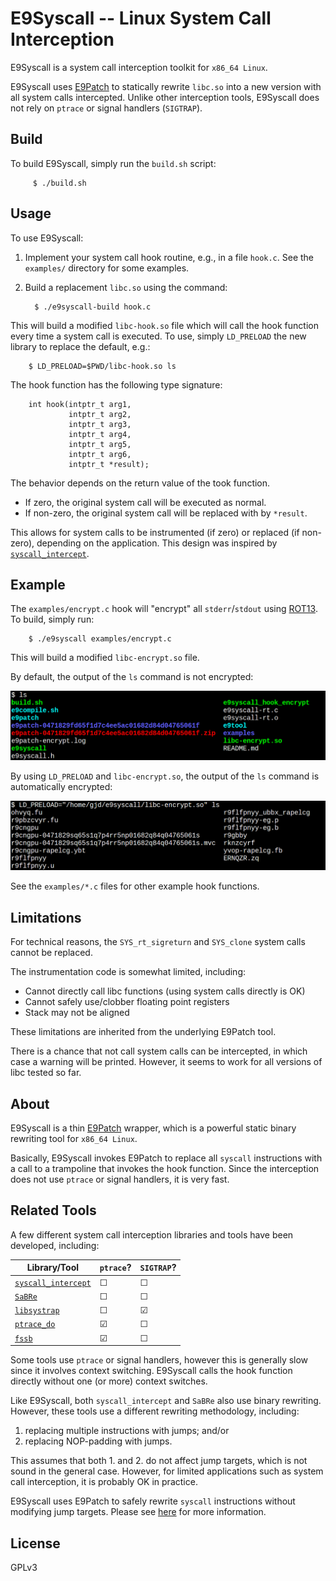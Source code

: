 # E9Syscall -- Linux System Call Interception

E9Syscall is a system call interception toolkit for `x86_64 Linux`.

E9Syscall uses [E9Patch](https://github.com/GJDuck/e9patch) to statically
rewrite `libc.so` into a new version with all system calls intercepted.
Unlike other interception tools, E9Syscall does not rely on `ptrace` or
signal handlers (`SIGTRAP`).

## Build

To build E9Syscall, simply run the `build.sh` script:

         $ ./build.sh

## Usage

To use E9Syscall:

1. Implement your system call hook routine, e.g., in a file `hook.c`.
   See the `examples/` directory for some examples.
2. Build a replacement `libc.so` using the command:

         $ ./e9syscall-build hook.c

This will build a modified `libc-hook.so` file which will call the hook
function every time a system call is executed.
To use, simply `LD_PRELOAD` the new library to replace the default,
e.g.:

        $ LD_PRELOAD=$PWD/libc-hook.so ls

The hook function has the following type signature:

        int hook(intptr_t arg1,
                 intptr_t arg2,
                 intptr_t arg3,
                 intptr_t arg4,
                 intptr_t arg5,
                 intptr_t arg6,
                 intptr_t *result);

The behavior depends on the return value of the took function.

* If zero, the original system call will be executed as normal.
* If non-zero, the original system call will be replaced with
  by `*result`.

This allows for system calls to be instrumented (if zero)
or replaced (if non-zero), depending on the application.
This design was inspired by
[`syscall_intercept`](https://github.com/pmem/syscall_intercept).

## Example

The `examples/encrypt.c` hook will "encrypt" all `stderr`/`stdout` using
[ROT13](https://en.wikipedia.org/wiki/ROT13).
To build, simply run:

        $ ./e9syscall examples/encrypt.c

This will build a modified `libc-encrypt.so` file.

By default, the output of the `ls` command is not encrypted:

<p align="center">
<img src="imgs/default.png"
     alt="Default ls">
</p>

By using `LD_PRELOAD` and `libc-encrypt.so`, the output of the `ls`
command is automatically encrypted:

<p align="center">
<img src="imgs/encrypted.png"
     alt="Encrypted ls">
</p>

See the `examples/*.c` files for other example hook functions.

## Limitations

For technical reasons, the `SYS_rt_sigreturn` and `SYS_clone` system calls
cannot be replaced.

The instrumentation code is somewhat limited, including:

* Cannot directly call libc functions (using system calls directly is OK)
* Cannot safely use/clobber floating point registers
* Stack may not be aligned

These limitations are inherited from the underlying E9Patch tool.

There is a chance that not call system calls can be intercepted, in which case
a warning will be printed.
However, it seems to work for all versions of libc tested so far.

## About

E9Syscall is a thin [E9Patch](https://github.com/GJDuck/e9patch) wrapper,
which is a powerful static binary rewriting tool for `x86_64 Linux`.

Basically, E9Syscall invokes E9Patch to replace all `syscall` instructions
with a call to a trampoline that invokes the hook function.
Since the interception does not use `ptrace` or signal handlers, it
is very fast.

## Related Tools

A few different system call interception libraries and tools have been
developed, including:

Library/Tool | `ptrace`? | `SIGTRAP`? 
--- | --- | ---
[`syscall_intercept`](https://github.com/pmem/syscall_intercept) | &#9744; | &#9744;
[`SaBRe`](https://github.com/srg-imperial/SaBRe) | &#9744; | &#9744; | &#9744;
[`libsystrap`](https://github.com/stephenrkell/libsystrap) | &#9744; | &#9745;
[`ptrace_do`](https://github.com/emptymonkey/ptrace_do) | &#9745; | &#9744;
[`fssb`](https://github.com/adtac/fssb) | &#9745; | &#9744;

Some tools use `ptrace` or signal handlers, however this is generally slow
since it involves context switching.
E9Syscall calls the hook function directly without one (or more)
context switches.

Like E9Syscall, both `syscall_intercept` and `SaBRe` also use binary
rewriting.
However, these tools use a different rewriting methodology, including:

1. replacing multiple instructions with jumps; and/or
2. replacing NOP-padding with jumps.

This assumes that both 1. and 2. do not affect jump targets, which
is not sound in the general case.
However, for limited applications such as system call interception,
it is probably OK in practice.

E9Syscall uses E9Patch to safely rewrite `syscall` instructions
without modifying jump targets.
Please see
[here](https://github.com/GJDuck/e9patch) for more information.

## License

GPLv3

